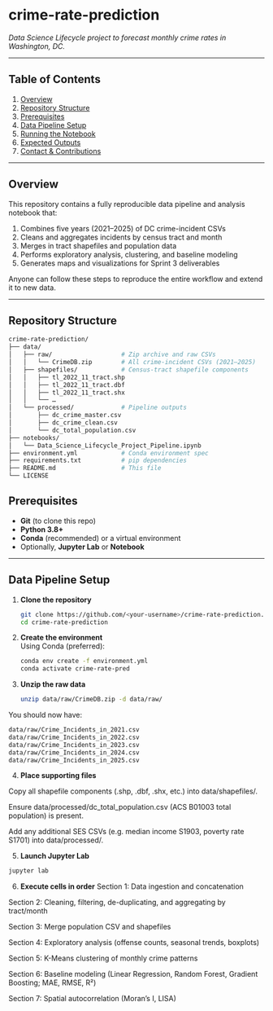 # crime-rate-prediction

_Data Science Lifecycle project to forecast monthly crime rates in Washington, DC._

---

## Table of Contents

1. [Overview](#overview)  
2. [Repository Structure](#repository-structure)  
3. [Prerequisites](#prerequisites)  
4. [Data Pipeline Setup](#data-pipeline-setup)  
5. [Running the Notebook](#running-the-notebook)  
6. [Expected Outputs](#expected-outputs)  
7. [Contact & Contributions](#contact--contributions)  

---

## Overview

This repository contains a fully reproducible data pipeline and analysis notebook that:

1. Combines five years (2021–2025) of DC crime-incident CSVs  
2. Cleans and aggregates incidents by census tract and month  
3. Merges in tract shapefiles and population data  
4. Performs exploratory analysis, clustering, and baseline modeling  
5. Generates maps and visualizations for Sprint 3 deliverables  

Anyone can follow these steps to reproduce the entire workflow and extend it to new data.

---

## Repository Structure


```bash
crime-rate-prediction/
├── data/
│   ├── raw/                   # Zip archive and raw CSVs
│   │   └── CrimeDB.zip        # All crime-incident CSVs (2021–2025)
│   ├── shapefiles/            # Census-tract shapefile components
│   │   ├── tl_2022_11_tract.shp
│   │   ├── tl_2022_11_tract.dbf
│   │   ├── tl_2022_11_tract.shx
│   │   └── …
│   └── processed/             # Pipeline outputs
│       ├── dc_crime_master.csv
│       ├── dc_crime_clean.csv
│       └── dc_total_population.csv
├── notebooks/
│   └── Data_Science_Lifecycle_Project_Pipeline.ipynb
├── environment.yml            # Conda environment spec
├── requirements.txt           # pip dependencies
├── README.md                  # This file
└── LICENSE
```
## Prerequisites

- **Git** (to clone this repo)  
- **Python 3.8+**  
- **Conda** (recommended) or a virtual environment  
- Optionally, **Jupyter Lab** or **Notebook**

---

## Data Pipeline Setup

1. **Clone the repository**  
   ```bash
   git clone https://github.com/<your-username>/crime-rate-prediction.git
   cd crime-rate-prediction

2. **Create the environment**  
   Using Conda (preferred):  
   ```bash
   conda env create -f environment.yml
   conda activate crime-rate-pred

3. **Unzip the raw data**
   ```bash
   unzip data/raw/CrimeDB.zip -d data/raw/
   ```
  You should now have: 
   ```bash
data/raw/Crime_Incidents_in_2021.csv
data/raw/Crime_Incidents_in_2022.csv
data/raw/Crime_Incidents_in_2023.csv
data/raw/Crime_Incidents_in_2024.csv
data/raw/Crime_Incidents_in_2025.csv
```
4. **Place supporting files**

Copy all shapefile components (.shp, .dbf, .shx, etc.) into data/shapefiles/.

Ensure data/processed/dc_total_population.csv (ACS B01003 total population) is present.

Add any additional SES CSVs (e.g. median income S1903, poverty rate S1701) into data/processed/.

5. **Launch Jupyter Lab**
```bash
jupyter lab
```
6. **Execute cells in order** 
Section 1: Data ingestion and concatenation

Section 2: Cleaning, filtering, de-duplicating, and aggregating by tract/month

Section 3: Merge population CSV and shapefiles

Section 4: Exploratory analysis (offense counts, seasonal trends, boxplots)

Section 5: K-Means clustering of monthly crime patterns

Section 6: Baseline modeling (Linear Regression, Random Forest, Gradient Boosting; MAE, RMSE, R²)

Section 7: Spatial autocorrelation (Moran’s I, LISA)
